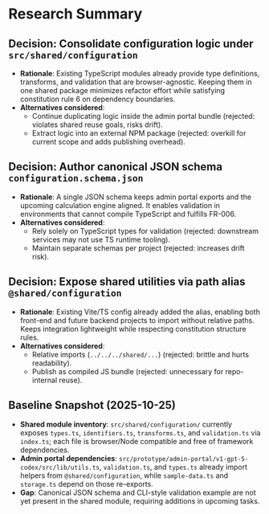 # Research Summary

## Decision: Consolidate configuration logic under `src/shared/configuration`

- **Rationale**: Existing TypeScript modules already provide type definitions, transforms, and validation that are browser-agnostic. Keeping them in one shared package minimizes refactor effort while satisfying constitution rule 6 on dependency boundaries.
- **Alternatives considered**:
  - Continue duplicating logic inside the admin portal bundle (rejected: violates shared reuse goals, risks drift).
  - Extract logic into an external NPM package (rejected: overkill for current scope and adds publishing overhead).

## Decision: Author canonical JSON schema `configuration.schema.json`

- **Rationale**: A single JSON schema keeps admin portal exports and the upcoming calculation engine aligned. It enables validation in environments that cannot compile TypeScript and fulfills FR-006.
- **Alternatives considered**:
  - Rely solely on TypeScript types for validation (rejected: downstream services may not use TS runtime tooling).
  - Maintain separate schemas per project (rejected: increases drift risk).

## Decision: Expose shared utilities via path alias `@shared/configuration`

- **Rationale**: Existing Vite/TS config already added the alias, enabling both front-end and future backend projects to import without relative paths. Keeps integration lightweight while respecting constitution structure rules.
- **Alternatives considered**:
  - Relative imports (`../../../shared/...`) (rejected: brittle and hurts readability).
  - Publish as compiled JS bundle (rejected: unnecessary for repo-internal reuse).

## Baseline Snapshot (2025-10-25)

- **Shared module inventory**: `src/shared/configuration/` currently exposes `types.ts`, `identifiers.ts`, `transforms.ts`, and `validation.ts` via `index.ts`; each file is browser/Node compatible and free of framework dependencies.
- **Admin portal dependencies**: `src/prototype/admin-portal/v1-gpt-5-codex/src/lib/utils.ts`, `validation.ts`, and `types.ts` already import helpers from `@shared/configuration`, while `sample-data.ts` and `storage.ts` depend on those re-exports.
- **Gap**: Canonical JSON schema and CLI-style validation example are not yet present in the shared module, requiring additions in upcoming tasks.
